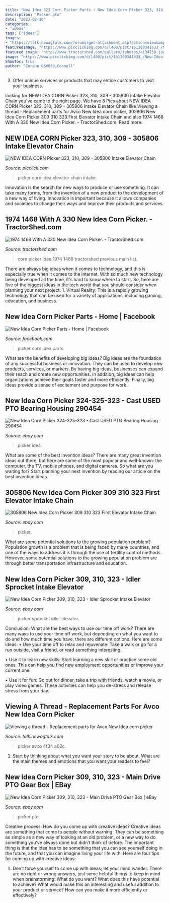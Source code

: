 ```yaml
---
title: "New Idea 323 Corn Picker Parts : New Idea Corn Picker 323, 310, 309"
description: "Picker pto"
date: "2023-02-10"
categories:
- "ideas"
tags: ["ideas"]
images:
- "https://talk.newagtalk.com/forums/get-attachment.asp?action=view&amp;attachmentid=697786&amp;imagerotation=551"
featuredImage: "https://www.picclickimg.com/d/l400/pict/161309341633_/New-Idea-Corn-Picker-323-310-309.jpg"
featured_image: "http://www.tractorshed.com/gallery/tphotos/a134758.jpg"
image: "https://www.picclickimg.com/d/l400/pict/161309341633_/New-Idea-Corn-Picker-323-310-309.jpg"
ShowToc: true
author: "Corene O&#039;Connell"
---
```



3. Offer unique services or products that may entice customers to visit your business.

	

		
looking for NEW IDEA CORN Picker 323, 310, 309 - 305806 Intake Elevator Chain you've came to the right page. We have 8 Pics about NEW IDEA CORN Picker 323, 310, 309 - 305806 Intake Elevator Chain like Viewing a thread - Replacement parts for Avco New Idea corn picker, 305806 New Idea Corn Picker 309 310 323 First Elevator Intake Chain and also 1974 1468 With A 330 New Idea Corn Picker. - TractorShed.com. Read more:
		
    
## NEW IDEA CORN Picker 323, 310, 309 - 305806 Intake Elevator Chain

<img loading=lazy src="https://www.picclickimg.com/d/l400/pict/161309341633_/New-Idea-Corn-Picker-323-310-309.jpg" onerror="this.onerror=null;this.src='https://tse2.mm.bing.net/th?id=OIP.Z71xUsOuuxtod9s1RP2SawAAAA&amp;pid=15.1';" alt="NEW IDEA CORN Picker 323, 310, 309 - 305806 Intake Elevator Chain">

_Source: picclick.com_

>picker corn idea elevator chain intake. 

	

Innovation is the search for new ways to produce or use something. It can take many forms, from the invention of a new product to the development of a new way of living. Innovation is important because it allows companies and societies to change their ways and improve their products and services.

    
## 1974 1468 With A 330 New Idea Corn Picker. - TractorShed.com

<img loading=lazy src="http://www.tractorshed.com/gallery/tphotos/a134758.jpg" onerror="this.onerror=null;this.src='https://tse1.mm.bing.net/th?id=OIP.GthX8pBdbLMDb5fS3VHAYwHaFj&amp;pid=15.1';" alt="1974 1468 With A 330 New Idea Corn Picker. - TractorShed.com">

_Source: tractorshed.com_

>corn picker idea 1974 1468 tractorshed previous main list. 

	

There are always big ideas when it comes to technology, and this is especially true when it comes to the internet. With so much new technology being developed all the time, it's hard to know where to start. So, here are five of the biggest ideas in the tech world that you should consider when planning your next project: 1. Virtual Reality: This is a rapidly growing technology that can be used for a variety of applications, including gaming, education, and business.

    
## New Idea Corn Picker Parts - Home | Facebook

<img loading=lazy src="https://lookaside.fbsbx.com/lookaside/crawler/media/?media_id=1106761179378708" onerror="this.onerror=null;this.src='https://tse4.mm.bing.net/th?id=OIP.HAR7VcvzEDS5s4Dj91bKUgHaJu&amp;pid=15.1';" alt="New Idea Corn Picker Parts - Home | Facebook">

_Source: facebook.com_

>picker corn idea parts. 

	

What are the benefits of developing big ideas?
Big ideas are the foundation of any successful business or innovation. They can be used to develop new products, services, or markets. By having big ideas, businesses can expand their reach and create new opportunities. In addition, big ideas can help organizations achieve their goals faster and more efficiently. Finally, big ideas provide a sense of excitement and purpose for work.

    
## New Idea Corn Picker 324-325-323 - Cast USED PTO Bearing Housing 290454

<img loading=lazy src="https://i.ebayimg.com/images/g/JGMAAMXQxU9SAEFR/s-l640.jpg" onerror="this.onerror=null;this.src='https://tse2.mm.bing.net/th?id=OIP.F3J2PQKmj_PvCUd_RNBUewHaFj&amp;pid=15.1';" alt="New Idea Corn Picker 324-325-323 - Cast USED PTO Bearing Housing 290454">

_Source: ebay.com_

>picker idea. 

	

What are some of the best invention ideas?
There are many great invention ideas out there, but here are some of the most popular and well-known: the computer, the TV, mobile phones, and digital cameras. So what are you waiting for? Start planning your next invention by reading our article on the best invention ideas.

    
## 305806 New Idea Corn Picker 309 310 323 First Elevator Intake Chain

<img loading=lazy src="https://i.ebayimg.com/images/g/jm4AAOSwddddnRPU/s-l400.jpg" onerror="this.onerror=null;this.src='https://tse1.mm.bing.net/th?id=OIP.YK3_ojdhOX2PKJb5Kp1qlgAAAA&amp;pid=15.1';" alt="305806 New Idea Corn Picker 309 310 323 First Elevator Intake Chain">

_Source: ebay.com_

>picker. 

	

What are some potential solutions to the growing population problem?
Population growth is a problem that is being faced by many countries, and one of the ways to address it is through the use of fertility control methods. However, some potential solutions to the growing population problem are through better transportation infrastructure and education.

    
## New Idea Corn Picker 309, 310, 323 - Idler Sprocket Intake Elevator

<img loading=lazy src="https://i.ebayimg.com/images/g/L9MAAOSwh4tdlKzI/s-l400.jpg" onerror="this.onerror=null;this.src='https://tse1.mm.bing.net/th?id=OIP.-P8mDF8GQpIY7wt2FD2vjQAAAA&amp;pid=15.1';" alt="New Idea Corn Picker 309, 310, 323 - Idler Sprocket Intake Elevator">

_Source: ebay.com_

>picker sprocket idler elevator. 

	

Conclusion: What are the best ways to use our time off work?
There are many ways to use your time off work, but depending on what you want to do and how much time you have, there are different options. Here are some ideas: 
• Use your time off to relax and rejuvenate: Take a walk or go for a run outside, visit a friend, or read something interesting. 

• Use it to learn new skills: Start learning a new skill or practice some old ones. This can help you find new employment opportunities or improve your current one. 

• Use it for fun: Go out for dinner, take a trip with friends, watch a movie, or play video games. These activities can help you de-stress and release stress from your day.

    
## Viewing A Thread - Replacement Parts For Avco New Idea Corn Picker

<img loading=lazy src="https://talk.newagtalk.com/forums/get-attachment.asp?action=view&amp;attachmentid=697786&amp;imagerotation=551" onerror="this.onerror=null;this.src='https://tse2.mm.bing.net/th?id=OIP.R9O-rtHy-cI3NVlxqLqwJQHaFj&amp;pid=15.1';" alt="Viewing a thread - Replacement parts for Avco New Idea corn picker">

_Source: talk.newagtalk.com_

>picker avco 4f34 a02c. 

	

1. Start by thinking about what you want your story to be about. What are the main themes and emotions that you want your readers to feel?

    
## New Idea Corn Picker 309, 310, 323 - Main Drive PTO Gear Box | EBay

<img loading=lazy src="https://i.ebayimg.com/images/g/PiEAAOSwpQFgmwog/s-l400.jpg" onerror="this.onerror=null;this.src='https://tse4.mm.bing.net/th?id=OIP.SYV_FvVg8VF_xfIR1QlPJwAAAA&amp;pid=15.1';" alt="New Idea Corn Picker 309, 310, 323 - Main Drive PTO Gear Box | eBay">

_Source: ebay.com_

>picker pto. 

	

Creative process: How do you come up with creative ideas?
Creative ideas are something that come to people without warning. They can be something as simple as a new way of looking at an old problem, or a new way to do something you’ve always done but didn’t think of before. The important thing is that the idea has to be something that you can see yourself doing in the future, and that you can imagine living your life with. Here are four tips for coming up with creative ideas: 
1. Don’t force yourself to come up with ideas; let your mind wander. There are no right or wrong answers, just some helpful things to keep in mind when brainstorming: What do you want? What does this have potential to achieve? What would make this an interesting and useful addition to your product or service? How can you make it more efficiently or effectively? 


